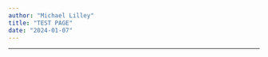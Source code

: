 ```yaml
---
author: "Michael Lilley"
title: "TEST PAGE"
date: "2024-01-07"
---
```


---

<svg id="homotopy"></svg>

<script type="module">
import * as d3 from "https://cdn.jsdelivr.net/npm/d3@7/+esm";

class Spline
{
    constructor(control_points = [], boundary = false)
    {
        this.control_points = control_points;
        this.boundary = boundary;
        this.pathObj = this.generate_curve();
        this.length = this.generate_svg().getTotalLength();
        this.sampled_points = this.sample_points_from_path();
    }

    generate_curve(alpha=0.5)
    {
        const temp = d3.path();
        var lineGenerator = d3.line().x(d => d.x).y(d => d.y).curve(d3.curveCatmullRom.alpha(alpha));
        lineGenerator.context(temp)(this.control_points);
        return temp;
    }

    generate_svg()
    {
        const svgPath = document.createElementNS('http://www.w3.org/2000/svg', 'path');
        svgPath.setAttribute('d', this.pathObj.toString());
        return svgPath;
    }
    sample_points_from_path(samples=300)
    {
        var svgPath = this.generate_svg();
        var sampledPoints = [...Array(samples)].map((_, i) => {
        const point = svgPath.getPointAtLength((this.length * i) / samples);
        return { x: point.x, y: point.y };});
        sampledPoints.push(this.control_points[this.control_points.length - 1]);
        return sampledPoints;
    }
}

class SplineGroup
{
    constructor(splines = [])
    {
        splines.forEach((spline, index) => {
            spline.spline_id = index;  // Assigning spline_id to each spline

            // Now, iterate through each control point in the spline
            spline.control_points.forEach(controlPoint => {
                // Add the spline_id to each control point
                controlPoint.spline_id = spline.spline_id;
            });
        });

        this.splines = splines.reduce((acc, spline) => {
            const key = spline.boundary ? 'boundary' : 'interior';
            acc[key] = acc[key] || [];
            acc[key].push(spline);
            return acc;}, {});


        
        console.log(this.splines);

        this.endpoints = this.get_endpoints(splines);
        console.log(this.endpoints);
        this.boundary_points = this.merge_points(this.splines['boundary']);
        this.convex_hull = d3.polygonHull(this.boundary_points.map(p => [p.x, p.y]));
        console.log(this.convex_hull);
        this.quadtree = d3.quadtree().x(d => d.x).y(d => d.y).addAll(this.boundary_points);
    }

    merge_points(splines)
    {
        const uniquePointStrings = new Set(
        splines.flatMap(spline => spline.sampled_points)
               .map(point => JSON.stringify(point)));

        return Array.from(uniquePointStrings).map(str => JSON.parse(str));
    }

    get_endpoints(splines)
    {
        const uniqueEndpoints = new Set(
        splines.flatMap(spline => {
            return [0, -1].map(index => spline.control_points.at(index))})
        .map(point => JSON.stringify(point)));

        return Array.from(uniqueEndpoints).map(str => JSON.parse(str));
    }
}

class Graphic
{
    constructor(svg_id, svg_params = {})
    {
        this.svg = d3.select(svg_id);
        this.modify_attributes(svg_params);
        this.observer = this.dark_mode_observer();
        this.dark_mode = false;
    }

    modify_attributes(params)
    {
        Object.entries(params).forEach(([key, value]) => {this.svg.attr(key, value);});
    }

    dark_mode_observer() 
    {
        const observer = new MutationObserver(() => 
        {
            this.svg.classed("dark-mode", document.body.class == 'dark');
        });

        observer.observe(document.body, {attributes: true, attributeFilter: ['class']});
        return observer;
    }
}

class HomotopyGraphic extends Graphic
{
    constructor(svg_id, svg_params, spline_group) 
    {
        super(svg_id, svg_params);
        this.spline_group = spline_group;
        this.drag_object = this.create_drag_object();
        this.graphic = {'splines': this.append_splines(), 'circles': this.append_circles()};
        this.append_convex_hull();
        // this.append_sampled_points();
        console.log(this.spline_group);
    }

    append_sampled_points() {
        var allSplines = Object.values(this.spline_group.splines).flat();
        
        allSplines.forEach(spline => {
            spline.sampled_points.forEach(point => {
                this.svg.append('circle')
                    .attr('cx', point.x)
                    .attr('cy', point.y)
                    .attr('r', 3) // Radius of the point
                    .attr('fill', 'black') // Color of the point
                    
            });
        });
    }

    append_circles()
    {
        var splines = ['boundary', 'interior'].flatMap(key => this.spline_group.splines[key]);

        for (const spline of splines) 
        {
            spline.control_points.forEach((point, index) =>
            {
                if(point.fixed == false)
                {
                    const svgSpline = this.svg.append('circle')
                    .data([point])
                    .attr('r', 5)
                    .attr('cx', point.x)
                    .attr('cy', point.y)
                    .attr('fill', 'red')
                    .attr('spline_id', spline.spline_id)
                    .attr('point_id', index)
                    .attr('class', 'draggable') // Assign a class for hover styling
                    .call(this.drag_object); // Apply the drag behavior to only the dynamic points
                }
            })
        }

        // for(const point of spline.)

    }

    append_splines(alpha=0.5)
    {
        var splines = ['boundary', 'interior'].flatMap(key => this.spline_group.splines[key]);
        var svg_splines = [];

        console.log(splines);

        for (const spline of splines) 
        {
            svg_splines.push(this.svg.append('path')
            .datum(spline.control_points)
            .attr('fill', 'none')
            .attr('stroke', 'blue')
            .attr('stroke-dasharray', ('5, 5')) // Dashed line for the dynamic spline
            .attr('stroke-width', 5)
            .attr('spline_id', spline.spline_id)
            .attr('d', d3.line().x(d => d.x).y(d => d.y).curve(d3.curveCatmullRom.alpha(alpha)))
            .attr('class', spline.boundary ? 'boundary-spline' : 'variable-spline'));
        }

        return svg_splines;
    }

    append_convex_hull() {
        const hullPoints = this.spline_group.convex_hull.map(d => d.join(",")).join(" ");
        this.svg.append("clipPath")
        .attr("id", "clip-path-for-splines")
        .append("polygon")
        .attr("points", hullPoints);}
    
    create_drag_object() {
        const that = this; // Capture 'this' to access the class instance
        const clipPathId = "clip-path-for-splines";
        const drag = d3.drag().on('drag', function(event, d) {
            if (!d.fixed) {
                let point = { x: event.x, y: event.y };

                // Check if the point is inside the convex hull
                if (!d3.polygonContains(that.spline_group.convex_hull, [point.x, point.y])) {
                    point = that.spline_group.quadtree.find(event.x, event.y, Infinity);
                }

                // Update the point position
                d.x = point.x;
                d.y = point.y;
                d3.select(this).attr('cx', d.x).attr('cy', d.y);

                // Access and update the corresponding spline and point directly using their IDs
                let splineToUpdate = that.spline_group.splines['interior'].find(spline => spline.spline_id === d.spline_id);
                console.log();
                if (splineToUpdate) {
                // [existing code to update spline]

                // Update the path
                let pathSelector = `path[spline_id='${splineToUpdate.spline_id}']`;
                that.svg.select(pathSelector)
                    .attr('d', d3.line().x(d => d.x).y(d => d.y).curve(d3.curveCatmullRom.alpha(0.5))(splineToUpdate.control_points))
                    .attr('clip-path', `url(#${clipPathId})`);
            }
            }
        });

        return drag;
    }

}

const pointsData = [
    {points: [
        {x: 50, y: 150, fixed: true},
        {x: 150, y: 100, fixed: true},
        {x: 250, y: 75, fixed: true},
        {x: 350, y: 100, fixed: true}
        ], boundary: true },

    {points: [
        {x: 50, y: 150, fixed: true},
        {x: 150, y: 175, fixed: false},
        {x: 350, y: 100, fixed: true}
        ], boundary: false },

    {points: [
        {x: 50, y: 150, fixed: true},
        {x: 150, y: 225, fixed: true},
        {x: 250, y: 175, fixed: true},
        {x: 350, y: 100, fixed: true}
        ], boundary: true }];

var splineGroup = new SplineGroup(pointsData.map(
    data => new Spline(data.points, data.boundary)));

console.log(splineGroup);

var homotopy_graphic = new HomotopyGraphic('#homotopy', {'width': 600, 'height': 300}, splineGroup);

</script>